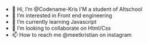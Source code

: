 - 👋 Hi, I’m @Codename-Kris
I'M a student of Altschool 
- 👀 I’m interested in Front end engineering 
- 🌱 I’m currently learning Javascript
- 💞️ I’m looking to collaborate on Html/Css
- 📫 How to reach me @meetkristian on instagram

<!---
Codename-Kris/Codename-Kris is a ✨ special ✨ repository because its `README.md` (this file) appears on your GitHub profile.
You can click the Preview link to take a look at your changes.
--->
